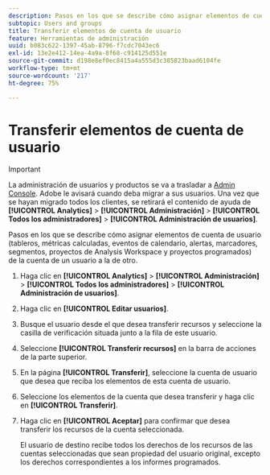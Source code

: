 ```yaml
---
description: Pasos en los que se describe cómo asignar elementos de cuenta de usuario (tableros, métricas calculadas, eventos de calendario, alertas, marcadores, segmentos, proyectos de Analysis Workspace y proyectos programados) de la cuenta de un usuario a la de otro.
subtopic: Users and groups
title: Transferir elementos de cuenta de usuario
feature: Herramientas de administración
uuid: b083c622-1397-45ab-8796-f7cdc7043ec6
exl-id: 13e2e412-14ea-4a9a-8f68-c914125d551e
source-git-commit: d198e8ef0ec8415a4a555d3c385823baad6104fe
workflow-type: tm+mt
source-wordcount: '217'
ht-degree: 75%

---
```


# Transferir elementos de cuenta de usuario

>[!IMPORTANT]
>
>La administración de usuarios y productos se va a trasladar a [Admin Console](https://helpx.adobe.com/es/enterprise/using/admin-console.html). Adobe le avisará cuando deba migrar a sus usuarios. Una vez que se hayan migrado todos los clientes, se retirará el contenido de ayuda de **[!UICONTROL Analytics]** > **[!UICONTROL Administración]** > **[!UICONTROL Todos los administradores]** > **[!UICONTROL Administración de usuarios]**.

Pasos en los que se describe cómo asignar elementos de cuenta de usuario (tableros, métricas calculadas, eventos de calendario, alertas, marcadores, segmentos, proyectos de Analysis Workspace y proyectos programados) de la cuenta de un usuario a la de otro.

1. Haga clic en **[!UICONTROL Analytics]** > **[!UICONTROL Administración]** > **[!UICONTROL Todos los administradores]** > **[!UICONTROL Administración de usuarios]**.
1. Haga clic en **[!UICONTROL Editar usuarios]**.
1. Busque el usuario desde el que desea transferir recursos y seleccione la casilla de verificación situada junto a la fila de este usuario.
1. Seleccione **[!UICONTROL Transferir recursos]** en la barra de acciones de la parte superior.
1. En la página **[!UICONTROL Transferir]**, seleccione la cuenta de usuario que desea que reciba los elementos de esta cuenta de usuario.
1. Seleccione los elementos de la cuenta que desea transferir y haga clic en **[!UICONTROL Transferir]**.
1. Haga clic en **[!UICONTROL Aceptar]** para confirmar que desea transferir los recursos de la cuenta seleccionada.

   El usuario de destino recibe todos los derechos de los recursos de las cuentas seleccionadas que sean propiedad del usuario original, excepto los derechos correspondientes a los informes programados.
